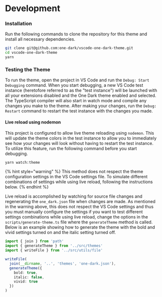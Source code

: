 # Development

### Installation

Run the following commands to clone the repository for this theme and install all necessary dependencies.

```bash
git clone git@github.com:one-dark/vscode-one-dark-theme.git
cd vscode-one-dark-theme
yarn
```

### Testing the Theme

To run the theme, open the project in VS Code and run the `Debug: Start Debugging` command. When you start debugging, a new VS Code test instance \(heretofore referred to as the "test instance"\) will be launched with all your extensions disabled and the One Dark theme enabled and selected. The TypeScript compiler will also start in watch mode and compile any changes you make to the theme.  After making your changes, run the `Debug: Restart` command to restart the test instance with the changes you made.

#### Live reload using nodemon

This project is configured to allow live theme reloading using `nodemon`. This will update the theme colors in the test instance to allow you to immediately see how your changes will look without having to restart the test instance. To utilize this feature, run the following command before you start debugging.

```bash
yarn watch:theme
```

{% hint style="warning" %}
This method does not respect the theme configuration settings in the VS Code settings file.  To simulate different combinations of settings while using live reload, following the instructions below.
{% endhint %}

Live reload is accomplished by watching for source file changes and regenerating the `one_dark.json` file when changes are made. As mentioned in the warning above, this does not respect the VS Code settings and thus you must manually configure the settings if you want to test different settings combinations while using live reload, change the options in the `scripts/generate-theme.ts` file where the `generateTheme` method is called.  Below is an example showing how to generate the theme with the bold and vivid settings turned on and the italic setting turned off.

```typescript
import { join } from 'path'
import { generateTheme } from '../src/themes'
import { writeFile } from '../src/utils/file'

writeFile(
  join(__dirname, '..', 'themes', 'one-dark.json'),
  generateTheme({
    bold: true,
    italic: false,
    vivid: true
  })
)
```

